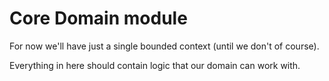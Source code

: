 # Core Domain module
For now we'll have just a single bounded context (until we don't of course).

Everything in here should contain logic that our domain can work with.
